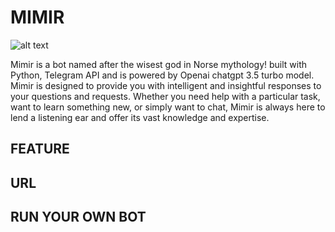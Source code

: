 #     MIMIR 
 ![alt text](https://drive.google.com/file/d/1445WhYZoRvp0x673wZtbdhs8jeBpWcXi/view)

Mimir is a bot named after the wisest god in Norse mythology! built with Python, Telegram API and is powered by Openai chatgpt 3.5 turbo model. Mimir is designed to provide you with intelligent and insightful responses to your questions and requests. Whether you need help with a particular task, want to learn something new, or simply want to chat, Mimir is always here to lend a listening ear and offer its vast knowledge and expertise.

## FEATURE

## URL

## RUN YOUR OWN BOT


